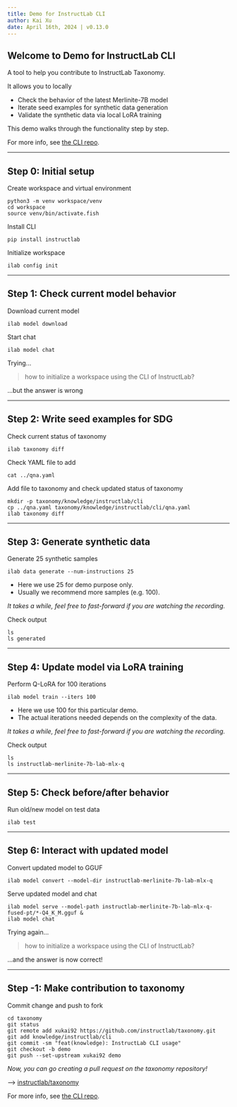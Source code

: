 ```yaml
---
title: Demo for InstructLab CLI
author: Kai Xu
date: April 16th, 2024 | v0.13.0
---
```


## Welcome to Demo for InstructLab CLI

A tool to help you contribute to InstructLab Taxonomy.
<!-- pause -->
It allows you to locally
<!-- pause -->
- Check the behavior of the latest Merlinite-7B model
- Iterate seed examples for synthetic data generation
- Validate the synthetic data via local LoRA training
<!-- pause -->
This demo walks through the functionality step by step.
<!-- pause -->
For more info, see [the CLI repo](https://github.com/instructlab/instructlab).

---

## Step 0: Initial setup

Create workspace and virtual environment

```fish
python3 -m venv workspace/venv
cd workspace
source venv/bin/activate.fish
```

<!-- pause -->
Install CLI

```fish
pip install instructlab
```

<!-- pause -->
Initialize workspace

```fish
ilab config init
```

---

## Step 1: Check current model behavior

Download current model

```fish
ilab model download
```

<!-- pause -->
Start chat

```fish
ilab model chat
```

<!-- pause -->
Trying...
> how to initialize a workspace using the CLI of InstructLab?
<!-- pause -->
...but the answer is wrong

---

## Step 2: Write seed examples for SDG

Check current status of taxonomy

```fish
ilab taxonomy diff
```

<!-- pause -->
Check YAML file to add

```fish
cat ../qna.yaml
```

<!-- pause -->
Add file to taxonomy and check updated status of taxonomy

```fish
mkdir -p taxonomy/knowledge/instructlab/cli
cp ../qna.yaml taxonomy/knowledge/instructlab/cli/qna.yaml
ilab taxonomy diff
```

---

## Step 3: Generate synthetic data

Generate 25 synthetic samples

```fish
ilab data generate --num-instructions 25
```

- Here we use 25 for demo purpose only.
- Usually we recommend more samples (e.g. 100).
<!-- pause -->
*It takes a while, feel free to fast-forward if you are watching the recording.*
<!-- pause -->
Check output

```fish
ls
ls generated
```

---

## Step 4: Update model via LoRA training

Perform Q-LoRA for 100 iterations

```fish
ilab model train --iters 100
```

- Here we use 100 for this particular demo.
- The actual iterations needed depends on the complexity of the data.
<!-- pause -->
*It takes a while, feel free to fast-forward if you are watching the recording.*
<!-- pause -->
Check output

```fish
ls
ls instructlab-merlinite-7b-lab-mlx-q
```

---

## Step 5: Check before/after behavior

Run old/new model on test data

```fish
ilab test
```

---

## Step 6: Interact with updated model

Convert updated model to GGUF

```fish
ilab model convert --model-dir instructlab-merlinite-7b-lab-mlx-q
```

<!-- pause -->
Serve updated model and chat

```fish
ilab model serve --model-path instructlab-merlinite-7b-lab-mlx-q-fused-pt/*-Q4_K_M.gguf &
ilab model chat
```

<!-- pause -->
Trying again...
> how to initialize a workspace using the CLI of InstructLab?

...and the answer is now correct!

---

## Step -1: Make contribution to taxonomy

Commit change and push to fork

```fish
cd taxonomy
git status
git remote add xukai92 https://github.com/instructlab/taxonomy.git
git add knowledge/instructlab/cli
git commit -sm "feat(knowledge): InstructLab CLI usage"
git checkout -b demo
git push --set-upstream xukai92 demo
```

<!-- pause -->
*Now, you can go creating a pull request on the taxonomy repository!*

--> [instructlab/taxonomy](https://github.com/instructlab/taxonomy)
<!-- pause -->
For more info, see [the CLI repo](https://github.com/instructlab/instuctlab).
